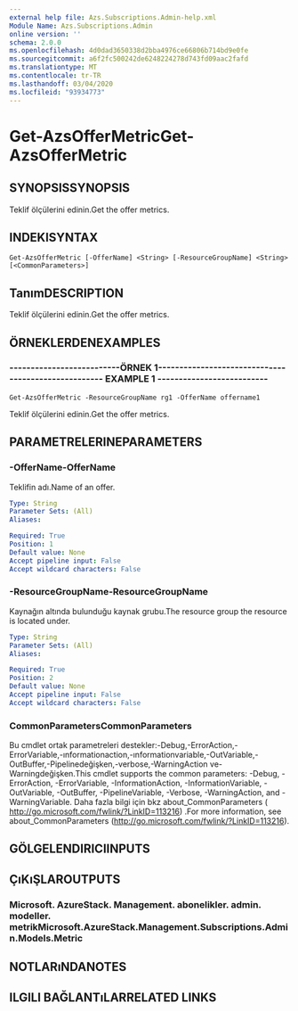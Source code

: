 ```yaml
---
external help file: Azs.Subscriptions.Admin-help.xml
Module Name: Azs.Subscriptions.Admin
online version: ''
schema: 2.0.0
ms.openlocfilehash: 4d0dad3650338d2bba4976ce66806b714bd9e0fe
ms.sourcegitcommit: a6f2fc500242de6248224278d743fd09aac2fafd
ms.translationtype: MT
ms.contentlocale: tr-TR
ms.lasthandoff: 03/04/2020
ms.locfileid: "93934773"
---
```

# <span data-ttu-id="30900-101">Get-AzsOfferMetric</span><span class="sxs-lookup"><span data-stu-id="30900-101">Get-AzsOfferMetric</span></span>

## <span data-ttu-id="30900-102">SYNOPSIS</span><span class="sxs-lookup"><span data-stu-id="30900-102">SYNOPSIS</span></span>
<span data-ttu-id="30900-103">Teklif ölçülerini edinin.</span><span class="sxs-lookup"><span data-stu-id="30900-103">Get the offer metrics.</span></span>

## <span data-ttu-id="30900-104">INDEKI</span><span class="sxs-lookup"><span data-stu-id="30900-104">SYNTAX</span></span>

```
Get-AzsOfferMetric [-OfferName] <String> [-ResourceGroupName] <String> [<CommonParameters>]
```

## <span data-ttu-id="30900-105">Tanım</span><span class="sxs-lookup"><span data-stu-id="30900-105">DESCRIPTION</span></span>
<span data-ttu-id="30900-106">Teklif ölçülerini edinin.</span><span class="sxs-lookup"><span data-stu-id="30900-106">Get the offer metrics.</span></span>

## <span data-ttu-id="30900-107">ÖRNEKLERDEN</span><span class="sxs-lookup"><span data-stu-id="30900-107">EXAMPLES</span></span>

### <span data-ttu-id="30900-108">--------------------------ÖRNEK 1--------------------------</span><span class="sxs-lookup"><span data-stu-id="30900-108">-------------------------- EXAMPLE 1 --------------------------</span></span>
```
Get-AzsOfferMetric -ResourceGroupName rg1 -OfferName offername1
```

<span data-ttu-id="30900-109">Teklif ölçülerini edinin.</span><span class="sxs-lookup"><span data-stu-id="30900-109">Get the offer metrics.</span></span>

## <span data-ttu-id="30900-110">PARAMETRELERINE</span><span class="sxs-lookup"><span data-stu-id="30900-110">PARAMETERS</span></span>

### <span data-ttu-id="30900-111">-OfferName</span><span class="sxs-lookup"><span data-stu-id="30900-111">-OfferName</span></span>
<span data-ttu-id="30900-112">Teklifin adı.</span><span class="sxs-lookup"><span data-stu-id="30900-112">Name of an offer.</span></span>

```yaml
Type: String
Parameter Sets: (All)
Aliases: 

Required: True
Position: 1
Default value: None
Accept pipeline input: False
Accept wildcard characters: False
```

### <span data-ttu-id="30900-113">-ResourceGroupName</span><span class="sxs-lookup"><span data-stu-id="30900-113">-ResourceGroupName</span></span>
<span data-ttu-id="30900-114">Kaynağın altında bulunduğu kaynak grubu.</span><span class="sxs-lookup"><span data-stu-id="30900-114">The resource group the resource is located under.</span></span>

```yaml
Type: String
Parameter Sets: (All)
Aliases: 

Required: True
Position: 2
Default value: None
Accept pipeline input: False
Accept wildcard characters: False
```

### <span data-ttu-id="30900-115">CommonParameters</span><span class="sxs-lookup"><span data-stu-id="30900-115">CommonParameters</span></span>
<span data-ttu-id="30900-116">Bu cmdlet ortak parametreleri destekler:-Debug,-ErrorAction,-ErrorVariable,-ınformationaction,-ınformationvariable,-OutVariable,-OutBuffer,-Pipelinedeğişken,-verbose,-WarningAction ve-Warningdeğişken.</span><span class="sxs-lookup"><span data-stu-id="30900-116">This cmdlet supports the common parameters: -Debug, -ErrorAction, -ErrorVariable, -InformationAction, -InformationVariable, -OutVariable, -OutBuffer, -PipelineVariable, -Verbose, -WarningAction, and -WarningVariable.</span></span> <span data-ttu-id="30900-117">Daha fazla bilgi için bkz about_CommonParameters ( http://go.microsoft.com/fwlink/?LinkID=113216) .</span><span class="sxs-lookup"><span data-stu-id="30900-117">For more information, see about_CommonParameters (http://go.microsoft.com/fwlink/?LinkID=113216).</span></span>

## <span data-ttu-id="30900-118">GÖLGELENDIRICI</span><span class="sxs-lookup"><span data-stu-id="30900-118">INPUTS</span></span>

## <span data-ttu-id="30900-119">ÇıKıŞLAR</span><span class="sxs-lookup"><span data-stu-id="30900-119">OUTPUTS</span></span>

### <span data-ttu-id="30900-120">Microsoft. AzureStack. Management. abonelikler. admin. modeller. metrik</span><span class="sxs-lookup"><span data-stu-id="30900-120">Microsoft.AzureStack.Management.Subscriptions.Admin.Models.Metric</span></span>

## <span data-ttu-id="30900-121">NOTLARıNDA</span><span class="sxs-lookup"><span data-stu-id="30900-121">NOTES</span></span>

## <span data-ttu-id="30900-122">ILGILI BAĞLANTıLAR</span><span class="sxs-lookup"><span data-stu-id="30900-122">RELATED LINKS</span></span>

